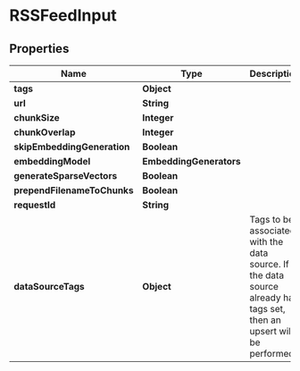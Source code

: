 

# RSSFeedInput


## Properties

| Name | Type | Description | Notes |
|------------ | ------------- | ------------- | -------------|
|**tags** | **Object** |  |  [optional] |
|**url** | **String** |  |  |
|**chunkSize** | **Integer** |  |  [optional] |
|**chunkOverlap** | **Integer** |  |  [optional] |
|**skipEmbeddingGeneration** | **Boolean** |  |  [optional] |
|**embeddingModel** | **EmbeddingGenerators** |  |  [optional] |
|**generateSparseVectors** | **Boolean** |  |  [optional] |
|**prependFilenameToChunks** | **Boolean** |  |  [optional] |
|**requestId** | **String** |  |  [optional] |
|**dataSourceTags** | **Object** | Tags to be associated with the data source. If the data source already has tags set, then an upsert will be performed. |  [optional] |



